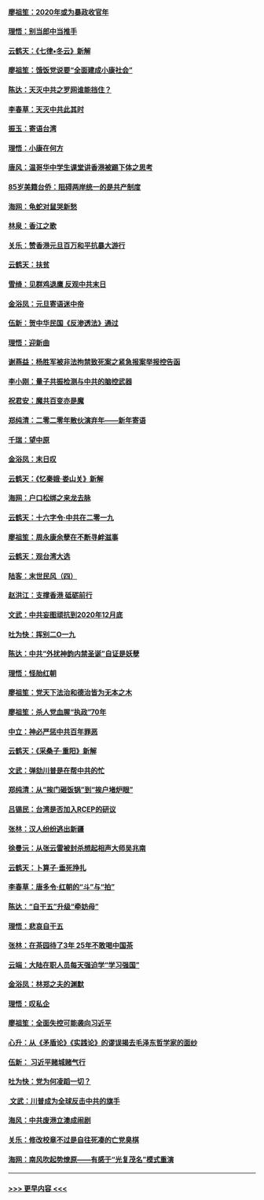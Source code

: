 #### [廖祖笙：2020年或为暴政收官年](../pages/nsc993/n11768216.md?t=01050801) 
#### [理悟：别当郎中当推手](../pages/nsc993/n11768243.md?t=01050801) 
#### [云鹤天：《七律▪冬云》新解](../pages/nsc993/n11768204.md?t=01050801) 
#### [廖祖笙：饿饭党说要“全面建成小康社会”](../pages/nsc993/n11767482.md?t=01050801) 
#### [陈达：天灭中共之罗网谁能挡住？](../pages/nsc993/n11767465.md?t=01050801) 
#### [李春草：天灭中共此其时](../pages/nsc993/n11767452.md?t=01050801) 
#### [振玉：寄语台湾](../pages/nsc993/n11767432.md?t=01050801) 
#### [理悟：小康在何方](../pages/nsc993/n11767394.md?t=01050801) 
#### [唐风：温哥华中学生课堂讲香港被踢下体之思考](../pages/nsc993/n11766848.md?t=01050801) 
#### [85岁美籍台侨：阻碍两岸统一的是共产制度](../pages/nsc993/n11765043.md?t=01050801) 
#### [海网：龟蛇对鼠哭新愁](../pages/nsc993/n11764895.md?t=01050801) 
#### [林泉：香江之歌](../pages/nsc993/n11764415.md?t=01050801) 
#### [关乐：赞香港元旦百万和平抗暴大游行](../pages/nsc993/n11764382.md?t=01050801) 
#### [云鹤天：扶贫](../pages/nsc993/n11764245.md?t=01050801) 
#### [雪绮：见群鸡退鹰  反观中共末日](../pages/nsc993/n11762112.md?t=01050801) 
#### [金浴凤：元旦寄语迷中帝](../pages/nsc993/n11761788.md?t=01050801) 
#### [伍新：贺中华民国《反渗透法》通过](../pages/nsc993/n11761994.md?t=01050801) 
#### [理悟：迎新曲](../pages/nsc993/n11761152.md?t=01050801) 
#### [谢燕益：杨胜军被非法拘禁致死案之紧急报案举报控告函](../pages/nsc993/n11756134.md?t=01050801) 
#### [李小刚：量子共振检测与中共的脑控武器](../pages/nsc993/n11754518.md?t=01050801) 
#### [祝君安：魔共百变亦是魔](../pages/nsc993/n11754469.md?t=01050801) 
#### [郑纯清：二零二零年散伙演弃年——新年寄语](../pages/nsc993/n11754195.md?t=01050801) 
#### [千瑞：望中原](../pages/nsc993/n11754159.md?t=01050801) 
#### [金浴凤：末日叹](../pages/nsc993/n11752359.md?t=01050801) 
#### [云鹤天：《忆秦娥‧娄山关》新解](../pages/nsc993/n11752348.md?t=01050801) 
#### [海网：户口松绑之来龙去脉](../pages/nsc993/n11752328.md?t=01050801) 
#### [云鹤天：十六字令‧中共在二零一九](../pages/nsc993/n11752305.md?t=01050801) 
#### [廖祖笙：周永康余孽在不断寻衅滋事](../pages/nsc993/n11751013.md?t=01050801) 
#### [云鹤天：观台湾大选](../pages/nsc993/n11751007.md?t=01050801) 
#### [陆客：末世民风（四）](../pages/nsc993/n11749203.md?t=01050801) 
#### [赵洪江：支撑香港 砥砺前行](../pages/nsc993/n11748482.md?t=01050801) 
#### [文武：中共妄图顽抗到2020年12月底](../pages/nsc993/n11748446.md?t=01050801) 
#### [吐为快：挥别二O一九](../pages/nsc993/n11748411.md?t=01050801) 
#### [陈达：中共“外扰神韵内禁圣诞”自证是妖孽](../pages/nsc993/n11748226.md?t=01050801) 
#### [理悟：怪胎红朝](../pages/nsc993/n11748206.md?t=01050801) 
#### [廖祖笙：党天下法治和德治皆为无本之木](../pages/nsc993/n11748135.md?t=01050801) 
#### [廖祖笙：杀人党血腥“执政”70年](../pages/nsc993/n11745144.md?t=01050801) 
#### [中立：神必严惩中共百年罪恶](../pages/nsc993/n11744970.md?t=01050801) 
#### [云鹤天：《采桑子‧重阳》新解](../pages/nsc993/n11744948.md?t=01050801) 
#### [文武：弹劾川普是在帮中共的忙](../pages/nsc993/n11744758.md?t=01050801) 
#### [郑纯清：从“挨门砸饭锅”到“挨户堵炉眼”](../pages/nsc993/n11744745.md?t=01050801) 
#### [吕锡民：台湾是否加入RCEP的研议](../pages/nsc993/n11744701.md?t=01050801) 
#### [张林：汉人纷纷逃出新疆](../pages/nsc993/n11743530.md?t=01050801) 
#### [徐曼沅：从张云雷被封杀想起相声大师吴兆南](../pages/nsc993/n11741816.md?t=01050801) 
#### [云鹤天：卜算子‧垂死挣扎](../pages/nsc993/n11739956.md?t=01050801) 
#### [李春草：唐多令‧红朝的“斗”与“拍”](../pages/nsc993/n11739830.md?t=01050801) 
#### [陈达：“自干五”升级“牵妨母”](../pages/nsc993/n11739724.md?t=01050801) 
#### [理悟：悲哀自干五](../pages/nsc993/n11739547.md?t=01050801) 
#### [张林：在茶园待了3年 25年不敢喝中国茶](../pages/nsc993/n11739240.md?t=01050801) 
#### [云端：大陆在职人员每天强迫学“学习强国”](../pages/nsc993/n11738735.md?t=01050801) 
#### [金浴凤：林郑之夫的渊默](../pages/nsc993/n11737735.md?t=01050801) 
#### [理悟：叹私企](../pages/nsc993/n11737715.md?t=01050801) 
#### [廖祖笙：全面失控可能袭向习近平](../pages/nsc993/n11737704.md?t=01050801) 
#### [心升：从《矛盾论》《实践论》的谬误揭去毛泽东哲学家的面纱](../pages/nsc993/n11736962.md?t=01050801) 
#### [伍新： 习近平赌城赌气行](../pages/nsc993/n11736929.md?t=01050801) 
#### [吐为快：党为何凌蹈一切？](../pages/nsc993/n11736915.md?t=01050801) 
#### [ 文武：川普成为全球反击中共的旗手](../pages/nsc993/n11736882.md?t=01050801) 
#### [海风：中共废港立澳成闹剧](../pages/nsc993/n11735857.md?t=01050801) 
#### [关乐：修改校章不过是自往死凑的亡党臭棋](../pages/nsc993/n11735097.md?t=01050801) 
#### [海网：南风吹起势燎原——有感于“光复茂名”模式重演](../pages/nsc993/n11732308.md?t=01050801) 

----
#### [ >>> 更早内容 <<< ](../indexes/nsc993-earlier.md)
